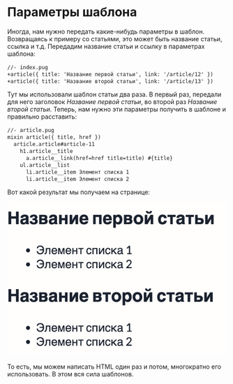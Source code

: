 # Параметры шаблона

Иногда, нам нужно передать какие-нибудь параметры в шаблон. Возвращаясь к
примеру со статьями, это может быть название статьи, ссылка и т.д. Передадим
название статьи и ссылку в параметрах шаблона:

```pug
//- index.pug
+article({ title: 'Название первой статьи', link: '/article/12' })
+article({ title: 'Название второй статьи', link: '/article/13' })
```

Тут мы использовали шаблон статьи два раза. В первый раз, передали для него
заголовок *Название первой статьи*, во второй раз *Название второй статьи*.
Теперь, нам нужно эти параметры получить в шаблоне и правильно расставить:

```pug
//- article.pug
mixin article({ title, href })
  article.article#article-11
    h1.article__title
      a.article__link(href=href title=title) #{title}
    ul.article__list
      li.article__item Элемент списка 1
      li.article__item Элемент списка 2
```

Вот какой результат мы получаем на странице:

![результат применения шаблона](../assets/pug-mixins-result.jpeg)

То есть, мы можем написать HTML один раз и потом, многократно его использовать.
В этом вся сила шаблонов.
